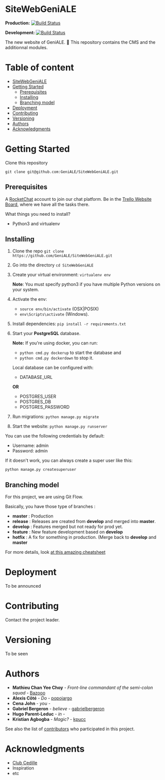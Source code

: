 # SiteWebGeniALE

__Production:__ [![Build Status](https://travis-ci.org/GeniALE/SiteWebGeniALE.svg?branch=master)](https://travis-ci.org/GeniALE/SiteWebGeniALE)

__Development:__ [![Build Status](https://travis-ci.org/GeniALE/SiteWebGeniALE.svg?branch=develop)](https://travis-ci.org/GeniALE/SiteWebGeniALE)

The new website of GeniALE. :beers:
This repository  contains the CMS and the additionnal modules.

# Table of content
- [SiteWebGeniALE](#sitewebgeniale)
- [Getting Started](#getting-started)
  - [Prerequisites](#prerequisites)
  - [Installing](#installing)
  - [Branching model](#branching-model)
- [Deployment](#deployment)
- [Contributing](#contributing)
- [Versioning](#versioning)
- [Authors](#authors)
- [Acknowledgments](#acknowledgments)

# Getting Started

Clone this repository

```
git clone git@github.com:GeniALE/SiteWebGeniALE.git
```

## Prerequisites

A [RocketChat](https://rocket.chat/) account to join our chat platform.
Be in the [Trello Website Board](https://trello.com/b/t7NT6LjO/page-web-g%C3%A9niale), where we have all the tasks there.

What things you need to install?
  - Python3 and virtualenv

## Installing

1. Clone the repo `git clone https://github.com/GeniALE/SiteWebGeniALE.git`
2. Go into the directory `cd SiteWebGeniALE`
3. Create your virtual environment: `virtualenv env` 

   **Note**: You must specify python3 if you have multiple Python versions on your system.
4. Activate the env:

    -  `source env/bin/activate` (OSX|POSIX)
    -  `env\Scripts\activate` (Windows).
5. Install dependencies: `pip install -r requirements.txt`
6. Start your **PostgreSQL** database.

    **Note:** If you're using docker, you can run:
     
     - `python cmd.py dockerup` to start the database and 
     - `python cmd.py dockerdown` to stop it.
    
    Local database can be configured with:
     
    - DATABASE_URL
   
   **OR**  
   
    - POSTGRES_USER
    - POSTGRES_DB
    - POSTGRES_PASSWORD
    
6. Run migrations: `python manage.py migrate`
7. Start the website: `python manage.py runserver`

You can use the following credentials by default:

- Username: admin
- Password: admin

If it doesn't work, you can always create a super user like this:

`python manage.py createsuperuser`

## Branching model

For this project, we are using Git Flow. 

Basically, you have those type of branches :

- **master** : Production
- **release** : Releases are created from **develop** and merged into **master**.
- **develop** : Features merged but not ready for prod yet.
- **feature** : New feature development based on **develop**
- **hotfix** : A fix for something in production. (Merge back to **develop** and **master**

For more details, look [at this amazing cheatsheet](https://danielkummer.github.io/git-flow-cheatsheet/)

# Deployment

To be announced


# Contributing

Contact the project leader.

# Versioning

To be seen

# Authors

* **Mathieu Chan Yee Choy** - *Front-line commandant of the semi-colon squad* - [Bazooo](https://github.com/Bazooo)
* **Alexis Côté** - *Do* - [popojargo](https://github.com/popojargo)
* **Cena John** - *you* -
* **Gabriel Bergeron** - *believe* - [gabrielbergeron](https://github.com/gabrielbergeron)
* **Hugo Parent-Leduc** - *in* -
* **Kristian Agbogba** - *Magic?* - [kpucc](https://github.com/kpucc)

See also the list of [contributors](https://github.com/GeniALE/SiteWebGeniALE/contributors) who participated in this project.

# Acknowledgments

* [Club Cedille](https://github.com/clubcedille)
* Inspiration
* etc
